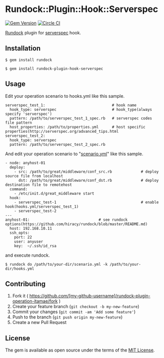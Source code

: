 # Rundock::Plugin::Hook::Serverspec
[![Gem Version](https://badge.fury.io/rb/rundock-plugin-hook-serverspec.svg)](http://badge.fury.io/rb/rundock-plugin-hook-serverspec) [![Circle CI](https://circleci.com/gh/hiracy/rundock-plugin-hook-serverspec/tree/master.png?style=shield)](https://circleci.com/gh/hiracy/rundock-plugin-hook-serverspec/tree/master)

[Rundock](https://github.com/hiracy/rundock) plugin for [serverspec](http://serverspec.org) hook.

## Installation

```
$ gem install rundock
```

```
$ gem install rundock-plugin-hook-serverspec
```

## Usage

Edit your operation scenario to hooks.yml like this sample.

```
serverspec_test_1:                              # hook name
  hook_type: serverspec                         # hook_type(always specify 'serverspec')
  pattern: /path/to/serverspec_test_1_spec.rb   # serverspec codes file pattern
  host_properties: /path/to/properties.yml      # host specific properties(http://serverspec.org/advanced_tips.html
serverspec_test_2:
  hook_type: serverspec
  pattern: /path/to/serverspec_test_2_spec.rb
```

And edit your operation scenario to "[scenario.yml](https://github.com/hiracy/rundock/blob/master/scenario_sample.yml)" like this sample.

```
- node: anyhost-01
  deploy:
    - src: /path/to/great/middleware/conf_src.rb             # deploy source file from localhost
      dst: /path/to/great/middleware/conf_dst.rb             # deploy destination file to remotehost
  command:
    - /etc/init.d/great_middleware start
  hook:
    - serverspec_test-1                                      # enable hook(hooks.yml/serverspec_test_1)
    - serverspec_test-2
---
anyhost-01:                               # see rundock options(https://github.com/hiracy/rundock/blob/master/README.md)
  host: 192.168.10.11
  ssh_opts:
    port: 22
    user: anyuser
    key:  ~/.ssh/id_rsa
```

and execute rundock.

    $ rundock do /path/to/your-dir/scenario.yml -k /path/to/your-dir/hooks.yml

## Contributing

1. Fork it ( https://github.com/[my-github-username]/rundock-plugin-operation-itamae/fork )
2. Create your feature branch (`git checkout -b my-new-feature`)
3. Commit your changes (`git commit -am 'Add some feature'`)
4. Push to the branch (`git push origin my-new-feature`)
5. Create a new Pull Request

## License

The gem is available as open source under the terms of the [MIT License](http://opensource.org/licenses/MIT).

